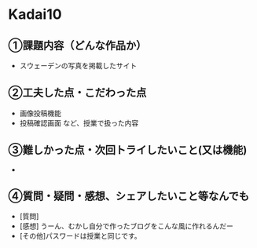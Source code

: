 # Kadai10
## ①課題内容（どんな作品か）
- スウェーデンの写真を掲載したサイト

## ②工夫した点・こだわった点
- 画像投稿機能
- 投稿確認画面 など、授業で扱った内容

## ③難しかった点・次回トライしたいこと(又は機能)
- 

## ④質問・疑問・感想、シェアしたいこと等なんでも
- [質問] 
- [感想] うーん、むかし自分で作ったブログをこんな風に作れるんだー
- [その他]パスワードは授業と同じです。 
